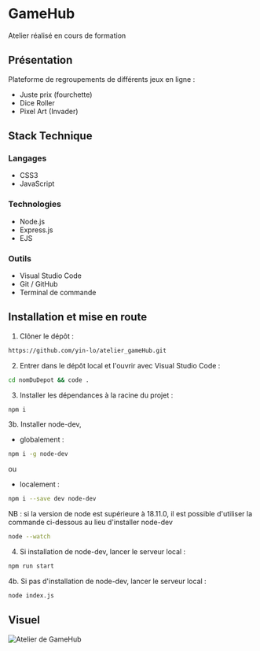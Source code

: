 # GameHub

Atelier réalisé en cours de formation

## Présentation

Plateforme de regroupements de différents jeux en ligne :

- Juste prix (fourchette)
- Dice Roller
- Pixel Art (Invader)

## Stack Technique

### Langages

- CSS3
- JavaScript

### Technologies

- Node.js
- Express.js
- EJS

### Outils

- Visual Studio Code
- Git / GitHub
- Terminal de commande

## Installation et mise en route

1. Clôner le dépôt :

```bash
https://github.com/yin-lo/atelier_gameHub.git
```

2. Entrer dans le dépôt local et l'ouvrir avec Visual Studio Code :

```bash
cd nomDuDepot && code .
```

3. Installer les dépendances à la racine du projet :

```bash
npm i
```

3b. Installer node-dev,

- globalement :

```bash
npm i -g node-dev
```

ou

- localement :

```bash
npm i --save dev node-dev
```

NB : si la version de node est supérieure à 18.11.0, il est possible d'utiliser la commande ci-dessous au lieu d'installer node-dev

```bash
node --watch
```

4. Si installation de node-dev, lancer le serveur local : 

```bash
npm run start
```

4b. Si pas d'installation de node-dev, lancer le serveur local : 

```bash
node index.js
```

## Visuel

![Atelier de GameHub]()

